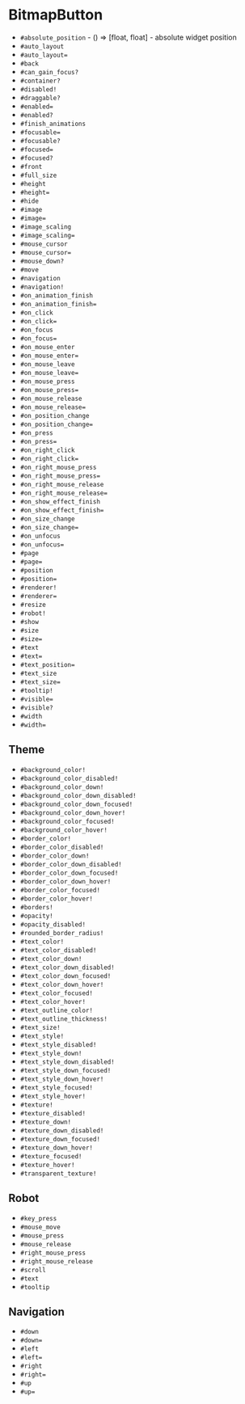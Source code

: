 BitmapButton
===
- `#absolute_position` - () => [float, float] - absolute widget position
- `#auto_layout`
- `#auto_layout=`
- `#back`
- `#can_gain_focus?`
- `#container?`
- `#disabled!`
- `#draggable?`
- `#enabled=`
- `#enabled?`
- `#finish_animations`
- `#focusable=`
- `#focusable?`
- `#focused=`
- `#focused?`
- `#front`
- `#full_size`
- `#height`
- `#height=`
- `#hide`
- `#image`
- `#image=`
- `#image_scaling`
- `#image_scaling=`
- `#mouse_cursor`
- `#mouse_cursor=`
- `#mouse_down?`
- `#move`
- `#navigation`
- `#navigation!`
- `#on_animation_finish`
- `#on_animation_finish=`
- `#on_click`
- `#on_click=`
- `#on_focus`
- `#on_focus=`
- `#on_mouse_enter`
- `#on_mouse_enter=`
- `#on_mouse_leave`
- `#on_mouse_leave=`
- `#on_mouse_press`
- `#on_mouse_press=`
- `#on_mouse_release`
- `#on_mouse_release=`
- `#on_position_change`
- `#on_position_change=`
- `#on_press`
- `#on_press=`
- `#on_right_click`
- `#on_right_click=`
- `#on_right_mouse_press`
- `#on_right_mouse_press=`
- `#on_right_mouse_release`
- `#on_right_mouse_release=`
- `#on_show_effect_finish`
- `#on_show_effect_finish=`
- `#on_size_change`
- `#on_size_change=`
- `#on_unfocus`
- `#on_unfocus=`
- `#page`
- `#page=`
- `#position`
- `#position=`
- `#renderer!`
- `#renderer=`
- `#resize`
- `#robot!`
- `#show`
- `#size`
- `#size=`
- `#text`
- `#text=`
- `#text_position=`
- `#text_size`
- `#text_size=`
- `#tooltip!`
- `#visible=`
- `#visible?`
- `#width`
- `#width=`
## Theme
- `#background_color!`
- `#background_color_disabled!`
- `#background_color_down!`
- `#background_color_down_disabled!`
- `#background_color_down_focused!`
- `#background_color_down_hover!`
- `#background_color_focused!`
- `#background_color_hover!`
- `#border_color!`
- `#border_color_disabled!`
- `#border_color_down!`
- `#border_color_down_disabled!`
- `#border_color_down_focused!`
- `#border_color_down_hover!`
- `#border_color_focused!`
- `#border_color_hover!`
- `#borders!`
- `#opacity!`
- `#opacity_disabled!`
- `#rounded_border_radius!`
- `#text_color!`
- `#text_color_disabled!`
- `#text_color_down!`
- `#text_color_down_disabled!`
- `#text_color_down_focused!`
- `#text_color_down_hover!`
- `#text_color_focused!`
- `#text_color_hover!`
- `#text_outline_color!`
- `#text_outline_thickness!`
- `#text_size!`
- `#text_style!`
- `#text_style_disabled!`
- `#text_style_down!`
- `#text_style_down_disabled!`
- `#text_style_down_focused!`
- `#text_style_down_hover!`
- `#text_style_focused!`
- `#text_style_hover!`
- `#texture!`
- `#texture_disabled!`
- `#texture_down!`
- `#texture_down_disabled!`
- `#texture_down_focused!`
- `#texture_down_hover!`
- `#texture_focused!`
- `#texture_hover!`
- `#transparent_texture!`
## Robot
- `#key_press`
- `#mouse_move`
- `#mouse_press`
- `#mouse_release`
- `#right_mouse_press`
- `#right_mouse_release`
- `#scroll`
- `#text`
- `#tooltip`
## Navigation
- `#down`
- `#down=`
- `#left`
- `#left=`
- `#right`
- `#right=`
- `#up`
- `#up=`
